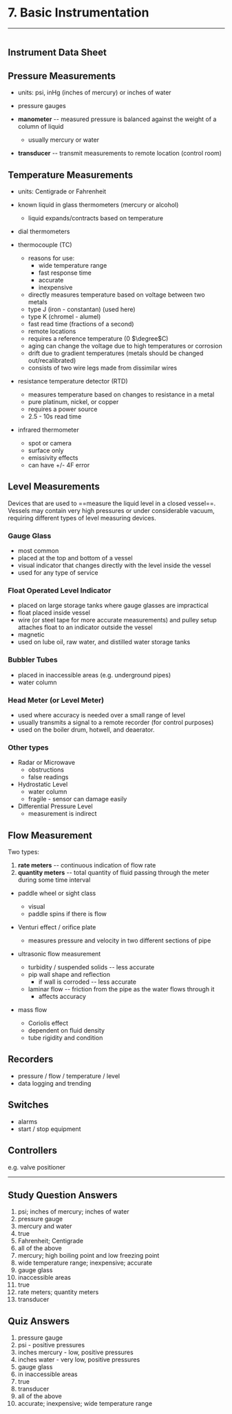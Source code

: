 # 7. Basic Instrumentation
---

```toc
```

## Instrument Data Sheet

## Pressure Measurements
-	units: psi, inHg (inches of mercury) or inches of water

-	pressure gauges

-	**manometer** -- measured pressure is balanced against the weight of a column of liquid
	-	usually mercury or water
	
-	**transducer** -- transmit measurements to remote location (control room)

## Temperature Measurements
-	units: Centigrade or Fahrenheit
-	known liquid in glass thermometers (mercury or alcohol)
	-	liquid expands/contracts based on temperature
	
-	dial thermometers

-	thermocouple (TC)
	-	reasons for use:
		-	wide temperature range
		-	fast response time
		-	accurate
		-	inexpensive
	-	directly measures temperature based on voltage between two metals
	-	type J (iron - constantan) (used here)
	-	type K (chromel - alumel)
	-	fast read time (fractions of a second)
	-	remote locations
	-	requires a reference temperature (0 $\degree$C)
	-	aging can change the voltage due to high temperatures or corrosion
	-	drift due to gradient temperatures (metals should be changed out/recalibrated)
	-	consists of two wire legs made from dissimilar wires
	
-	resistance temperature detector (RTD)
	-	measures temperature based on changes to resistance in a metal
	-	pure platinum, nickel, or copper
	-	requires a power source
	-	2.5 - 10s read time
	
-	infrared thermometer
	-	spot or camera
	-	surface only
	-	emissivity effects
	-	can have +/- 4F error

## Level Measurements
Devices that are used to ==measure the liquid level in a closed vessel==. Vessels may contain very high pressures or under considerable vacuum, requiring different types of level measuring devices.

### Gauge Glass
-	most common
-	placed at the top and bottom of a vessel
-	visual indicator that changes directly with the level inside the vessel
-	used for any type of service

### Float Operated Level Indicator
-	placed on large storage tanks where gauge glasses are impractical
-	float placed inside vessel
-	wire (or steel tape for more accurate measurements) and pulley setup attaches float to an indicator outside the vessel
-	magnetic
-	used on lube oil, raw water, and distilled water storage tanks

### Bubbler Tubes
-	placed in inaccessible areas (e.g. underground pipes)
-	water column

### Head Meter (or Level Meter)
-	used where accuracy is needed over a small range of level
-	usually transmits a signal to a remote recorder (for control purposes)
-	used on the boiler drum, hotwell, and deaerator.


### Other types
-	Radar or Microwave
	-	obstructions
	-	false readings
-	Hydrostatic Level
	-	water column
	-	fragile - sensor can damage easily
-	Differential Pressure Level
	-	measurement is indirect


## Flow Measurement

Two types:
1. **rate meters** -- continuous indication of flow rate
2. **quantity meters** -- total quantity of fluid passing through the meter during some time interval

-	paddle wheel or sight class
	-	visual
	-	paddle spins if there is flow
	
-	Venturi effect / orifice plate
	-	measures pressure and velocity in two different sections of pipe
	
-	ultrasonic flow measurement
	-	turbidity / suspended solids -- less accurate
	-	pip wall shape and reflection
		-	if wall is corroded -- less accurate
	-	laminar flow -- friction from the pipe as the water flows through it
		-	affects accuracy
		
-	mass flow
	-	Coriolis effect
	-	dependent on fluid density
	-	tube rigidity and condition
	
## Recorders
-	pressure / flow / temperature / level
-	data logging and trending

## Switches
-	alarms
-	start / stop equipment

## Controllers
e.g. valve positioner

---

## Study Question Answers
1. psi; inches of mercury; inches of water
2. pressure gauge
3.	mercury and water
4.	true
5.	Fahrenheit; Centigrade
6.	all of the above
7.	mercury; high boiling point and low freezing point
8.	wide temperature range; inexpensive; accurate
9.	gauge glass
10.	inaccessible areas
11.	true
12.	rate meters; quantity meters
13.	transducer

## Quiz Answers
1. pressure gauge
2. psi - positive pressures
3. inches mercury - low, positive pressures
4. inches water - very low, positive pressures
5. gauge glass
6. in inaccessible areas
7. true
8. transducer
9. all of the above
10. accurate; inexpensive; wide temperature range